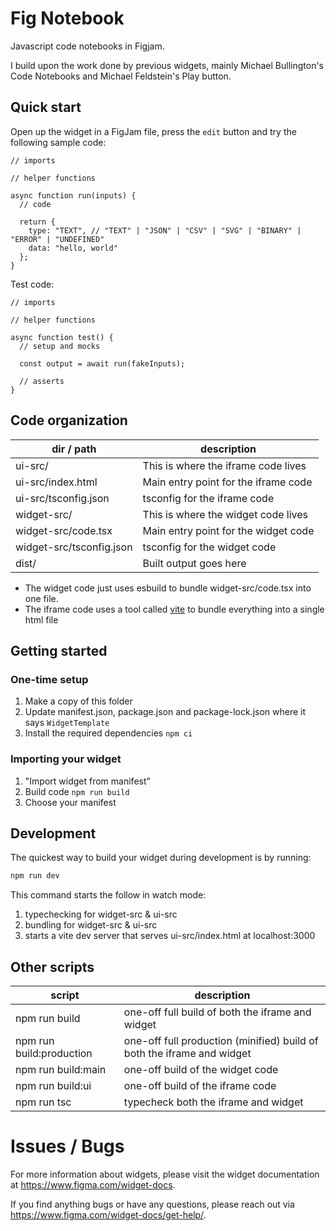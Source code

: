 # Fig Notebook

Javascript code notebooks in Figjam.

I build upon the work done by previous widgets, mainly Michael Bullington's Code Notebooks and Michael Feldstein's Play button.

## Quick start

Open up the widget in a FigJam file, press the `edit` button and try the following sample code:

```
// imports

// helper functions

async function run(inputs) {
  // code

  return {
    type: "TEXT", // "TEXT" | "JSON" | "CSV" | "SVG" | "BINARY" | "ERROR" | "UNDEFINED"
    data: "hello, world"
  };
}
```

Test code:

```
// imports

// helper functions

async function test() {
  // setup and mocks

  const output = await run(fakeInputs);

  // asserts
}
```

## Code organization

| dir / path               | description                          |
| ------------------------ | ------------------------------------ |
| ui-src/                  | This is where the iframe code lives  |
| ui-src/index.html        | Main entry point for the iframe code |
| ui-src/tsconfig.json     | tsconfig for the iframe code         |
| widget-src/              | This is where the widget code lives  |
| widget-src/code.tsx      | Main entry point for the widget code |
| widget-src/tsconfig.json | tsconfig for the widget code         |
| dist/                    | Built output goes here               |

- The widget code just uses esbuild to bundle widget-src/code.tsx into one file.
- The iframe code uses a tool called [vite](https://vitejs.dev/) to bundle everything into a single html file

## Getting started

### One-time setup

1. Make a copy of this folder
2. Update manifest.json, package.json and package-lock.json where it says `WidgetTemplate`
3. Install the required dependencies `npm ci`

### Importing your widget

1. "Import widget from manifest"
2. Build code `npm run build`
3. Choose your manifest

## Development

The quickest way to build your widget during development is by running:

```sh
npm run dev
```

This command starts the follow in watch mode:

1. typechecking for widget-src & ui-src
2. bundling for widget-src & ui-src
3. starts a vite dev server that serves ui-src/index.html at localhost:3000

## Other scripts

| script                   | description                                                            |
| ------------------------ | ---------------------------------------------------------------------- |
| npm run build            | one-off full build of both the iframe and widget                       |
| npm run build:production | one-off full production (minified) build of both the iframe and widget |
| npm run build:main       | one-off build of the widget code                                       |
| npm run build:ui         | one-off build of the iframe code                                       |
| npm run tsc              | typecheck both the iframe and widget                                   |

# Issues / Bugs

For more information about widgets, please visit the widget documentation at https://www.figma.com/widget-docs.

If you find anything bugs or have any questions, please reach out via https://www.figma.com/widget-docs/get-help/.
